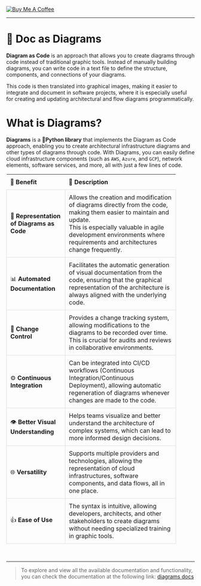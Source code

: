 [![Buy Me A Coffee](https://img.shields.io/badge/Buy%20Me%20A%20Coffee-support%20my%20work-FFDD00?style=flat&labelColor=101010&logo=buy-me-a-coffee&logoColor=white)](https://www.buymeacoffee.com/r0mymendez)

---

# 🎨 Doc as Diagrams  
**Diagram as Code** is an approach that allows you to create diagrams through code instead of traditional graphic tools. Instead of manually building diagrams, you can write code in a text file to define the structure, components, and connections of your diagrams.  

This code is then translated into graphical images, making it easier to integrate and document in software projects, where it is especially useful for creating and updating architectural and flow diagrams programmatically.

# What is Diagrams?  
**Diagrams** is a **🐍Python library** that implements the Diagram as Code approach, enabling you to create architectural infrastructure diagrams and other types of diagrams through code. With Diagrams, you can easily define cloud infrastructure components (such as `AWS`, `Azure`, and `GCP`), network elements, software services, and more, all with just a few lines of code.

<table style="width: 90%; border-collapse: collapse;">
    <thead>
        <tr>
            <th style="padding: 10px; text-align: left;">🎉 <strong>Benefit</strong></th>
            <th style="padding: 10px; text-align: left;">📖 <strong>Description</strong></th>
        </tr>
    </thead>
    <tbody>
        <tr>
            <td style="padding: 10px; border: 1px solid #ddd;">📝 <strong>Representation of Diagrams as Code</strong></td>
            <td style="padding: 10px; border: 1px solid #ddd;">Allows the creation and modification of diagrams directly from the code, making them easier to maintain and update. <br> This is especially valuable in agile development environments where requirements and architectures change frequently.</td>
        </tr>
        <tr>
            <td style="padding: 10px; border: 1px solid #ddd;">📊 <strong>Automated Documentation</strong></td>
            <td style="padding: 10px; border: 1px solid #ddd;">Facilitates the automatic generation of visual documentation from the code, ensuring that the graphical representation of the architecture is always aligned with the underlying code.</td>
        </tr>
        <tr>
            <td style="padding: 10px; border: 1px solid #ddd;">🔄 <strong>Change Control</strong></td>
            <td style="padding: 10px; border: 1px solid #ddd;">Provides a change tracking system, allowing modifications to the diagrams to be recorded over time. <br> This is crucial for audits and reviews in collaborative environments.</td>
        </tr>
        <tr>
            <td style="padding: 10px; border: 1px solid #ddd;">⚙️ <strong>Continuous Integration</strong></td>
            <td style="padding: 10px; border: 1px solid #ddd;">Can be integrated into CI/CD workflows (Continuous Integration/Continuous Deployment), allowing automatic regeneration of diagrams whenever changes are made to the code.</td>
        </tr>
        <tr>
            <td style="padding: 10px; border: 1px solid #ddd;">👁️ <strong>Better Visual Understanding</strong></td>
            <td style="padding: 10px; border: 1px solid #ddd;">Helps teams visualize and better understand the architecture of complex systems, which can lead to more informed design decisions.</td>
        </tr>
        <tr>
            <td style="padding: 10px; border: 1px solid #ddd;">🌐 <strong>Versatility</strong></td>
            <td style="padding: 10px; border: 1px solid #ddd;">Supports multiple providers and technologies, allowing the representation of cloud infrastructures, software components, and data flows, all in one place.</td>
        </tr>
        <tr>
            <td style="padding: 10px; border: 1px solid #ddd;">👍 <strong>Ease of Use</strong></td>
            <td style="padding: 10px; border: 1px solid #ddd;">The syntax is intuitive, allowing developers, architects, and other stakeholders to create diagrams without needing specialized training in graphic tools.</td>
        </tr>
    </tbody>
</table>

<br>

---

> To explore and view all the available documentation and functionality, you can check the documentation at the following link: [diagrams docs](https://diagrams.mingrammer.com/docs)